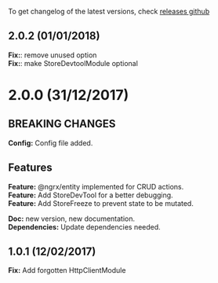 To get changelog of the latest versions, check [releases github](https://github.com/kmathy/ngx-reduxor/releases)

## 2.0.2 (01/01/2018)
**Fix:**: remove unused option<br>
**Fix:**: make StoreDevtoolModule optional

# 2.0.0 (31/12/2017)
## BREAKING CHANGES
**Config:** Config file added.

## Features
**Feature:** @ngrx/entity implemented for CRUD actions.<br>
**Feature:** Add StoreDevTool for a better debugging.<br>
**Feature:** Add StoreFreeze to prevent state to be mutated.

**Doc:** new version, new documentation.<br>
**Dependencies:** Update dependencies needed.

## 1.0.1 (12/02/2017)
**Fix:** Add forgotten HttpClientModule
